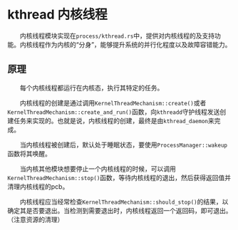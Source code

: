 # kthread 内核线程

&emsp;&emsp;内核线程模块实现在`process/kthread.rs`中，提供对内核线程的及支持功能。内核线程作为内核的“分身”，能够提升系统的并行化程度以及故障容错能力。

## 原理

&emsp;&emsp;每个内核线程都运行在内核态，执行其特定的任务。

&emsp;&emsp;内核线程的创建是通过调用`KernelThreadMechanism::create()`或者`KernelThreadMechanism::create_and_run()`函数，向`kthreadd`守护线程发送创建任务来实现的。也就是说，内核线程的创建，最终是由`kthread_daemon`来完成。

&emsp;&emsp;当内核线程被创建后，默认处于睡眠状态，要使用`ProcessManager::wakeup`函数将其唤醒。

&emsp;&emsp;当内核其他模块想要停止一个内核线程的时候，可以调用`KernelThreadMechanism::stop()`函数，等待内核线程的退出，然后获得返回值并清理内核线程的pcb。

&emsp;&emsp;内核线程应当经常检查`KernelThreadMechanism::should_stop()`的结果，以确定其是否要退出。当检测到需要退出时，内核线程返回一个返回码，即可退出。（注意资源的清理）
